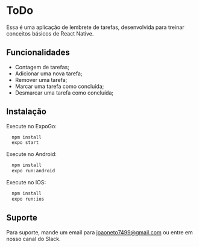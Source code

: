 
# ToDo

Essa é uma aplicação de lembrete de tarefas, desenvolvida para treinar conceitos básicos de React Native.  


## Funcionalidades

- Contagem de tarefas;
- Adicionar uma nova tarefa;
- Remover uma tarefa;
- Marcar uma tarefa como concluída;
- Desmarcar uma tarefa como concluída;


## Instalação

Execute no ExpoGo:

```bash
  npm install
  expo start
```

Execute no Android:
```bash
  npm install
  expo run:android
```

Execute no IOS:
```bash
  npm install
  expo run:ios
```
## Suporte

Para suporte, mande um email para joaoneto7499@gmail.com ou entre em nosso canal do Slack.
